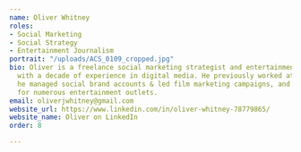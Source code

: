 ```yaml
---
name: Oliver Whitney
roles:
- Social Marketing
- Social Strategy
- Entertainment Journalism
portrait: "/uploads/ACS_0109_cropped.jpg"
bio: Oliver is a freelance social marketing strategist and entertainment journalist
  with a decade of experience in digital media. He previously worked at Netflix where
  he managed social brand accounts & led film marketing campaigns, and has written
  for numerous entertainment outlets.
email: oliverjwhitney@gmail.com
website_url: https://www.linkedin.com/in/oliver-whitney-78779865/
website_name: Oliver on LinkedIn
order: 8

---
```

